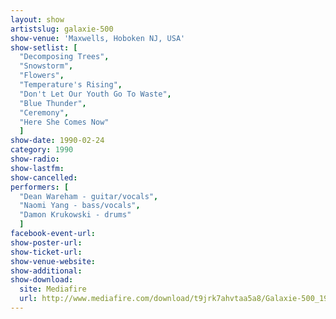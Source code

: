 ```yaml
---
layout: show
artistslug: galaxie-500
show-venue: 'Maxwells, Hoboken NJ, USA'
show-setlist: [
  "Decomposing Trees",
  "Snowstorm",
  "Flowers",
  "Temperature's Rising",
  "Don't Let Our Youth Go To Waste",
  "Blue Thunder",
  "Ceremony",
  "Here She Comes Now"
  ]
show-date: 1990-02-24
category: 1990
show-radio: 
show-lastfm: 
show-cancelled: 
performers: [
  "Dean Wareham - guitar/vocals",
  "Naomi Yang - bass/vocals",
  "Damon Krukowski - drums"
  ]
facebook-event-url: 
show-poster-url: 
show-ticket-url: 
show-venue-website: 
show-additional: 
show-download:
  site: Mediafire
  url: http://www.mediafire.com/download/t9jrk7ahvtaa5a8/Galaxie-500_1990-02-24__Maxwells-Hoboken-NJ-USA.zip
---
```


